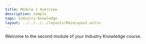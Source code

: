 ```yaml
---
title: Module 1 Overview
description: sample
tags: Industry Knowledge
layout: ../../../../layouts/MainLayout.astro
---
```


Welcome to the second module of your Industry Knowledge course.
